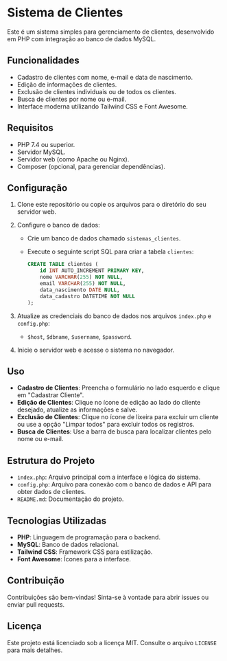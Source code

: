 # Sistema de Clientes

Este é um sistema simples para gerenciamento de clientes, desenvolvido em PHP com integração ao banco de dados MySQL.

## Funcionalidades

- Cadastro de clientes com nome, e-mail e data de nascimento.
- Edição de informações de clientes.
- Exclusão de clientes individuais ou de todos os clientes.
- Busca de clientes por nome ou e-mail.
- Interface moderna utilizando Tailwind CSS e Font Awesome.

## Requisitos

- PHP 7.4 ou superior.
- Servidor MySQL.
- Servidor web (como Apache ou Nginx).
- Composer (opcional, para gerenciar dependências).

## Configuração

1. Clone este repositório ou copie os arquivos para o diretório do seu servidor web.
2. Configure o banco de dados:
   - Crie um banco de dados chamado `sistemas_clientes`.
   - Execute o seguinte script SQL para criar a tabela `clientes`:

     ```sql
     CREATE TABLE clientes (
         id INT AUTO_INCREMENT PRIMARY KEY,
         nome VARCHAR(255) NOT NULL,
         email VARCHAR(255) NOT NULL,
         data_nascimento DATE NULL,
         data_cadastro DATETIME NOT NULL
     );
     ```

3. Atualize as credenciais do banco de dados nos arquivos `index.php` e `config.php`:
   - `$host`, `$dbname`, `$username`, `$password`.

4. Inicie o servidor web e acesse o sistema no navegador.

## Uso

- **Cadastro de Clientes**: Preencha o formulário no lado esquerdo e clique em "Cadastrar Cliente".
- **Edição de Clientes**: Clique no ícone de edição ao lado do cliente desejado, atualize as informações e salve.
- **Exclusão de Clientes**: Clique no ícone de lixeira para excluir um cliente ou use a opção "Limpar todos" para excluir todos os registros.
- **Busca de Clientes**: Use a barra de busca para localizar clientes pelo nome ou e-mail.

## Estrutura do Projeto

- `index.php`: Arquivo principal com a interface e lógica do sistema.
- `config.php`: Arquivo para conexão com o banco de dados e API para obter dados de clientes.
- `README.md`: Documentação do projeto.

## Tecnologias Utilizadas

- **PHP**: Linguagem de programação para o backend.
- **MySQL**: Banco de dados relacional.
- **Tailwind CSS**: Framework CSS para estilização.
- **Font Awesome**: Ícones para a interface.

## Contribuição

Contribuições são bem-vindas! Sinta-se à vontade para abrir issues ou enviar pull requests.

## Licença

Este projeto está licenciado sob a licença MIT. Consulte o arquivo `LICENSE` para mais detalhes.
